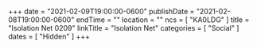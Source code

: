 +++
date = "2021-02-09T19:00:00-0600"
publishDate = "2021-02-08T19:00:00-0600"
endTime = ""
location = ""
ncs = [ "KA0LDG" ]
title = "Isolation Net 0209"
linkTitle = "Isolation Net"
categories = [ "Social" ]
dates = [ "Hidden" ]
+++
